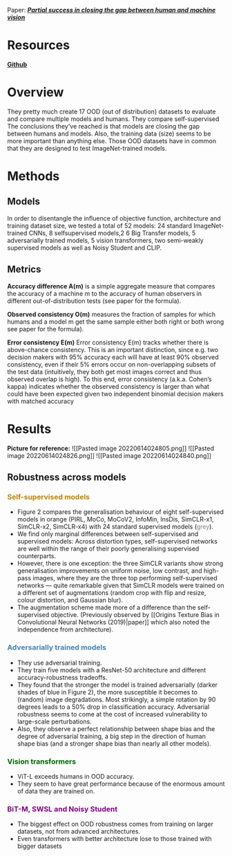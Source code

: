 Paper: [***Partial success in closing the gap between human and machine vision***](https://openreview.net/pdf?id=QkljT4mrfs)

# Resources
[**Github**](https://github.com/bethgelab/model-vs-human)


# Overview 
They pretty much create 17 OOD (out of distribution) datasets to evaluate  and compare multiple models and humans.  They compare self-supervised
The conclusions they've reached is that models are closing the gap between humans and models. Also, the training data (size) seems to be more important than anything else. Those OOD datasets have in common that they are designed to test ImageNet-trained models.


# Methods
## Models
In order to disentangle the influence of objective function, architecture and training dataset size, we tested a total of 52 models: 24 standard ImageNet-trained CNNs, 8 selfsupervised models,2 6 Big Transfer models, 5 adversarially trained models, 5 vision transformers, two semi-weakly supervised models as well as Noisy Student and CLIP.

## Metrics
**Accuracy difference A(m)** is a simple aggregate measure that compares the accuracy of a machine m to the accuracy of human observers in different out-of-distribution tests (see paper for the formula).

**Observed consistency O(m)** measures the fraction of samples for which humans and a model m get the same sample either both right or both wrong see paper for the formula).

**Error consistency E(m)** Error consistency E(m) tracks whether there is above-chance consistency. This is an important distinction, since e.g. two decision makers with 95% accuracy each will have at least 90% observed consistency, even if their 5% errors occur on non-overlapping subsets of the test data (intuitively, they both get most images correct and thus observed overlap is high). To this end, error consistency (a.k.a. Cohen’s kappa) indicates whether the observed consistency is larger than what could have been expected given two independent binomial decision makers with matched accuracy


# Results
**Picture for reference:**
![[Pasted image 20220614024805.png]]
![[Pasted image 20220614024826.png]]
![[Pasted image 20220614024840.png]]
## Robustness across models
### <span style="color:DarkGoldenRod"> Self-supervised models </span>
* Figure 2 compares the generalisation behaviour of eight self-supervised models in orange (PIRL, MoCo, MoCoV2, InfoMin, InsDis, SimCLR-x1, SimCLR-x2, SimCLR-x4) with 24 standard supervised models (<span style="color:gray">grey</span>).
* We find only marginal differences between self-supervised and supervised models: Across distortion types, self-supervised networks are well within the range of their poorly generalising supervised counterparts.
* However, there is one exception: the three SimCLR variants show strong generalisation improvements on uniform noise, low contrast, and high-pass images, where they are the three top performing self-supervised networks — quite remarkable given that SimCLR models were trained on a different set of augmentations (random crop with flip and resize, colour distortion, and Gaussian blur).
* The augmentation scheme made more of a difference than the self-supervised objective. (Previously observed by [[Origins Texture Bias in Convolutional Neural Networks (2019)|paper]] which also noted the independence from architecture).

### <span style="color:steelblue"> Adversarially trained models </span>
* They use adversarial training.
* They train five models with a ResNet-50 architecture and different accuracy-robustness tradeoffs.
* They found that the stronger the model is trained adversarially (darker shades of blue in Figure 2), the more susceptible it becomes to (random) image degradations. Most strikingly, a simple rotation by 90 degrees leads to a 50% drop in classification accuracy. Adversarial robustness seems to come at the cost of increased vulnerability to large-scale perturbations.
* Also, they observe a perfect relationship between shape bias and the degree of adversarial training, a big step in the direction of human shape bias (and a stronger shape bias than nearly all other models).

### <span style="color:darkgreen"> Vision transformers </span>
* ViT-L exceeds humans in OOD accuracy.
* They seem to have great performance because of the enormous amount of data they are trained on.

### <span style="color:Purple"> BiT-M, SWSL and Noisy Student </span>
* The biggest effect on OOD robustness comes from training on larger datasets, not from advanced architectures.
* Even transformers with better architecture lose to those trained with bigger datasets

